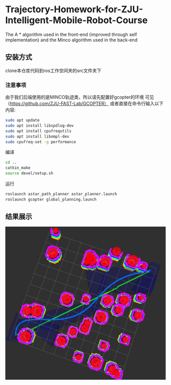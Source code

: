 # Trajectory-Homework-for-ZJU-Intelligent-Mobile-Robot-Course
The A * algorithm used in the front-end (improved through self implementation) and the Minco algorithm used in the back-end
## 安装方式

clone本仓库代码到ros工作空间夹的src文件夹下

### 注意事项

由于我们后端使用的是MINCO轨迹类，所以请先配置好gcopter的环境
可见（https://github.com/ZJU-FAST-Lab/GCOPTER）
或者直接在命令行输入以下内容:

```bash
sudo apt update
sudo apt install libspdlog-dev
sudo apt install cpufrequtils
sudo apt install libompl-dev
sudo cpufreq-set -g performance
```

编译

```bash
cd ..
catkin_make
source devel/setup.sh
```

运行

```bash
roslaunch astar_path_planner astar_planner.launch
roslaunch gcopter global_planning.launch 
```

## 结果展示
![展示效果](./output.jpg)


